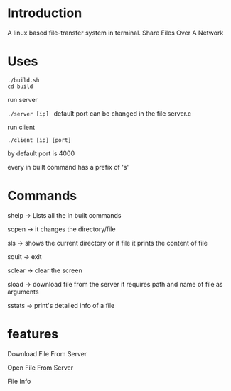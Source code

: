# Introduction
A linux based file-transfer system in terminal. 
Share Files Over A Network 



# Uses

```
./build.sh
cd build
```
run server 

```./server [ip] ```
default port can be changed in the file server.c

run client

```./client [ip] [port]```

by default port is 4000 

every in built command has a prefix of 's'

# Commands

shelp -> Lists all the in built commands 

sopen -> it changes the directory/file

sls -> shows the current directory or if file it prints the content of file

squit -> exit 

sclear -> clear the screen 

sload -> download file from the server it requires path and name of file as  arguments

sstats -> print's detailed info of a file

# features
Download File From Server 

Open File From Server 

File Info 


